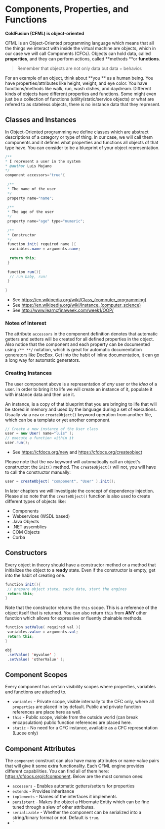 # Components, Properties, and Functions

**ColdFusion (CFML) is object-oriented**

CFML is an Object-Oriented programming language which means that all the things we interact with inside the virtual machine are objects, which in our case we will call Components (CFCs). Objects can hold data, called **properties**, and they can perform actions, called **methods **or **functions**.

> Remember that objects are not only data but data + behavior.

For an example of an object, think about **you ** as a human being. You have properties/attributes like height, weight, and eye color. You have functions/methods like walk, run, wash dishes, and daydream. Different kinds of objects have different properties and functions. Some might even just be a collection of functions (utility/static/service objects) or what are refered to as stateless objects, there is no instance data that they represent.

## Classes and Instances

In Object-Oriented programming we define classes which are abstract descriptions of a category or type of thing.  In our case, we will call them components and it defines what properties and functions all objects of that type have. You can consider to be a blueprint of your object representation. 

 ```java
 /**
 * I represent a user in the system
 * @author Luis Majano
 */
 component accessors="true"{
  
  /**
  * The name of the user
  */
  property name="name";
  
  /**
  * The age of the user
  */
  property name="age" type="numeric";
  
  /**
  * Constructor
  */
  function init( required name ){
   variables.name = arguments.name;
   
   return this;
  }
  
  function run(){
   // run baby, run!
  }
  
 }
 ``` 
 
* See https://en.wikipedia.org/wiki/Class_(computer_programming)
* See https://en.wikipedia.org/wiki/Instance_(computer_science)
* See http://www.learncfinaweek.com/week1/OOP/

### Notes of Interest
 
The attribute `accessors` in the component definition denotes that automatic getters and setters will be created for all defined properties in the object.  Also notice that the component and each property can be documented using `/** **/` notation, which is great for automatic documentation generators like [DocBox](https://www.forgebox.io/view/docbox).  Get into the habit of inline documentation, it can go a long way for automatic generators.

### Creating Instances

The user component above is a representation of _any_ user or the _idea_ of a user.  In order to bring it to life we will create an instance of it, populate it with instance data and then use it.

An instance, is a copy of that blueprint that you are bringing to life that will be stored in memory and used by the language during a set of executions.  Usually via a `new` or `createObject()` keyword operation from another file, which can be a template or yet another component.

```java
// Create a new instance of the User class
user = new User( name="luis" );
// execute a function within it
user.run();
```

* See https://cfdocs.org/new and https://cfdocs.org/createobject

Please note that the `new` keyword will automatically call an object's constructor: the `init()` method.  The `createObject()` will not, you will have to call the constructor manually:

```java
user = createObject( "component", "User" ).init();
```

In later chapters we will investigate the concept of dependency injection. Please also note that the `createObject()` function is also used to create different types of objects like:

* Components
* Webservices (WSDL based)
* Java Objects
* .NET assemblies
* COM Objects
* Corba

## Constructors

Every object in theory should have a constructor method or a method that initializes the object to a **ready** state.  Even if the constructor is empty, get into the habit of creating one.

```java
function init(){
 // prepare object state, cache data, start the engines
 return this;
}
```

Note that the constructor returns the `this` scope.  This is a reference of the object itself that is returned.  You can also return `this` from **ANY** other function which allows for expressive or fluently chainable methods.

```java
function setValue( required val ){
 variables.value = arguments.val;
 return this;
}

obj
 .setValue( 'myvalue' )
 .setValue( 'otherValue' );
```

## Component Scopes

Every component has certain visibility scopes where properties, variables and functions are attached to.

* `variables` - Private scope, visible internally to the CFC only, where all `properties` are placed in by default.  Public and private function references are place here as well.
* `this` - Public scope, visible from the outside world (can break encapsulation) public function references are placed here.
* `static` - No need for a CFC instance, available as a CFC representation \(Lucee only\)

## Component Attributes

The `component` construct can also have many attributes or name-value pairs that will give it some extra functionality. Each CFML engine provides different capabilities.  You can find all of them here: https://cfdocs.org/cfcomponent. Below are the most common ones:

* `accessors` - Enables automatic getters/setters for properties
* `extends` - Provides inheritance
* `implements` - Names of the interfaces it implements
* `persistent` - Makes the object a Hibernate Entity which can be fine tuned through a slew of other attributes.
* `serializable` - Whether the component can be serialized into a string/binary format or not. Default is `true`.
* `



